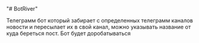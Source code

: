 "# BotRiver" 

Телеграмм бот который забирает с определенных телеграмм каналов новости и пересылает их в свой канал, можно указывать название от куда береться пост.
Бот будет доробатываться 
